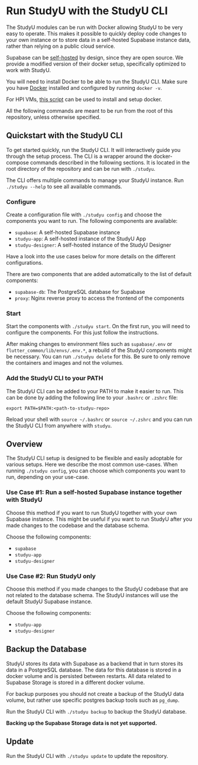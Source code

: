 # Run StudyU with the StudyU CLI

The StudyU modules can be run with Docker allowing StudyU to be very easy to
operate. This makes it possible to quickly deploy code changes to your own
instance or to store data in a self-hosted Supabase instance data, rather
than relying on a public cloud service.

Supabase can be [self-hosted](https://supabase.com/docs/guides/self-hosting/docker)
by design, since they are open source. We provide a modified version of their
docker setup, specifically optimized to work with StudyU.

You will need to install Docker to be able to run the StudyU CLI.
Make sure you have [Docker](https://docker.com) installed and configured by
running `docker -v`.

For HPI VMs,
[this script](https://gist.github.com/johannesvedder/0fafcbeabe8e069f96085bfedaebd9d0)
can be used to install and setup docker.

All the following commands are meant to be run from the root of this repository,
unless otherwise specified.

## Quickstart with the StudyU CLI

To get started quickly, run the StudyU CLI. It will interactively guide you
through the setup process. The CLI is a wrapper around the docker-compose
commands described in the following sections. It is located in the root
directory of the repository and can be run with `./studyu`.

The CLI offers multiple commands to manage your StudyU instance. Run
`./studyu --help` to see all available commands.

### Configure

Create a configuration file with `./studyu config` and choose the components you
want to run. The following components are available:

- `supabase`: A self-hosted Supabase instance
- `studyu-app`: A self-hosted instance of the StudyU App
- `studyu-designer`: A self-hosted instance of the StudyU Designer

Have a look into the use cases below for more details on the different
configurations.

There are two components that are added automatically to the list of default
components:

- `supabase-db`: The PostgreSQL database for Supabase
- `proxy`: Nginx reverse proxy to access the frontend of the components

### Start

Start the components with `./studyu start`. On the first run, you will need
to configure the components. For this just follow the instructions.

After making changes to environment files such as `supabase/.env` or
`flutter_common/lib/envs/.env.*`, a rebuild of the StudyU components might be
necessary. You can run `./studyu delete` for this. Be sure to only remove
the containers and images and not the volumes.

### Add the StudyU CLI to your PATH

The StudyU CLI can be added to your PATH to make it easier to run. This can be
done by adding the following line to your `.bashrc` or `.zshrc` file:

```shell
export PATH=$PATH:<path-to-studyu-repo>
```

Reload your shell with `source ~/.bashrc` or `source ~/.zshrc` and you can
run the StudyU CLI from anywhere with `studyu`.

## Overview

The StudyU CLI setup is designed to be flexible and easily adoptable for various
setups. Here we describe the most common use-cases. When running `./studyu config`,
you can choose which components you want to run, depending on your use-case.

### Use Case #1: Run a self-hosted Supabase instance together with StudyU

Choose this method if you want to run StudyU together with your own Supabase instance.
This might be useful if you want to run StudyU after you made changes to the
codebase and the database schema.

Choose the following components:

- `supabase`
- `studyu-app`
- `studyu-designer`

### Use Case #2: Run StudyU only

Choose this method if you made changes to the StudyU codebase that are not
related to the database schema. The StudyU instances will use the default
StudyU Supabase instance.

Choose the following components:

- `studyu-app`
- `studyu-designer`

## Backup the Database

StudyU stores its data with Supabase as a backend that in turn stores its data
in a PostgreSQL database. The data for this database is stored in a docker
volume and is persisted between restarts. All data related to Supabase Storage
is stored in a different docker volume.

For backup purposes you should not create a backup of the StudyU data volume,
but rather use specific postgres backup tools such as `pg_dump`.

Run the StudyU CLI with `./studyu backup` to backup the StudyU database.

**Backing up the Supabase Storage data is not yet supported.**

## Update

Run the StudyU CLI with `./studyu update` to update the repository.
